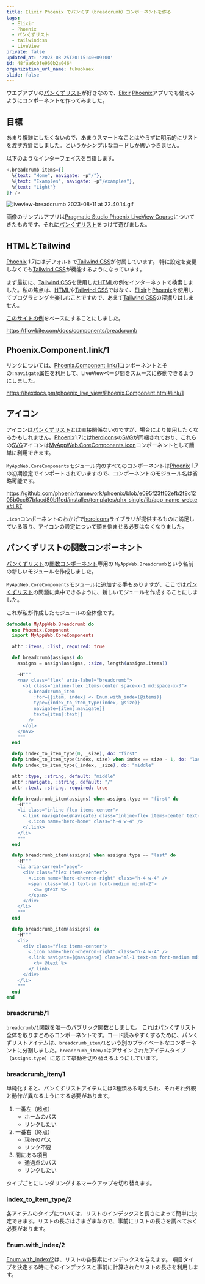 ```yaml
---
title: Elixir Phoenix でパンくず（breadcrumb）コンポーネントを作る
tags:
  - Elixir
  - Phoenix
  - パンくずリスト
  - tailwindcss
  - LiveView
private: false
updated_at: '2023-08-25T20:15:40+09:00'
id: 48faa6c0fe960b2a0464
organization_url_name: fukuokaex
slide: false
---
```


ウエブアプリの[パンくずリスト]が好きなので、[Elixir] [Phoenix]アプリでも使えるようにコンポーネントを作ってみました。

[Elixir]: https://elixir-lang.org
[Phoenix]: https://www.phoenixframework.org
[breadcrumb]: https://en.wikipedia.org/wiki/Breadcrumb_navigation
[Bootstrap breadcrumb]: https://getbootstrap.com/docs/5.3/components/breadcrumb
[パンくずリスト]: https://ja.wikipedia.org/wiki/パンくずリスト

## 目標

あまり複雑にしたくないので、あまりスマートなことはやらずに明示的にリストを渡す方針にしました。というかシンプルなコードしか思いつきません。

以下のようなインターフェイスを目指します。

```elixir
<.breadcrumb items={[
  %{text: "Home", navigate: ~p"/"},
  %{text: "Examples", navigate: ~p"/examples"},
  %{text: "Light"}
]} />
```

![liveview-breadcrumb 2023-08-11 at 22.40.14.gif](https://qiita-image-store.s3.ap-northeast-1.amazonaws.com/0/82804/f60fd652-e1b8-bee8-cd30-dfe512af071e.gif)

画像のサンプルアプリは[Pragmatic Studio Phoenix LiveView Course]についてきたものです。それに[パンくずリスト]をつけて遊びました。

[Pragmatic Studio Phoenix LiveView Course]: https://pragmaticstudio.com/courses/phoenix-liveview

## HTMLとTailwind

[Phoenix] 1.7にはデフォルトで[Tailwind CSS]が付属しています。 特に設定を変更しなくても[Tailwind CSS]が機能するようになっています。

まず最初に、[Tailwind CSS]を使用した[HTML]の例をインターネットで検索しました。私の焦点は、[HTML]や[Tailwind CSS]ではなく、[Elixir]と[Phoenix]を使用してプログラミングを楽しむことですので、あえて[Tailwind CSS]の深掘りはしません。

[このサイトの例](https://flowbite.com/docs/components/breadcrumb)をベースにすることにしました。

https://flowbite.com/docs/components/breadcrumb

[Elixir]: https://elixir-lang.org
[HTML]: https://developer.mozilla.org/en-US/docs/Learn/Getting_started_with_the_web/HTML_basics
[Tailwind CSS]: https://tailwindcss.com
[Tailwind CSS classes]: https://tailwind.build/classes
[Using Tailwind CSS in Phoenix 1.7]: https://pragmaticstudio.com/tutorials/using-tailwind-css-in-phoenix

## Phoenix.Component.link/1

リンクについては、[Phoenix.Component.link/1]コンポーネントとその`:naviigate`属性を利用して、LiveViewページ間をスムーズに移動できるようにしました。

https://hexdocs.pm/phoenix_live_view/Phoenix.Component.html#link/1

[Phoenix.Component.link/1]: https://hexdocs.pm/phoenix_live_view/Phoenix.Component.html#link/1

## アイコン

アイコンは[パンくずリスト]とは直接関係ないのですが、場合により使用したくなるかもしれません。[Phoenix]1.7には[heroicons]の[SVG]が同梱されており、これらの[SVG]アイコンは[MyAppWeb.CoreComponents.icon]コンポーネントとして簡単に利用できます。

`MyAppWeb.CoreComponents`モジュール内のすべてのコンポーネントは[Phoenix] 1.7の初期設定でインポートされていますので、コンポーネントのモジュール名は省略可能です。

https://github.com/phoenixframework/phoenix/blob/e095f23ff62efb2f8c1205b0cc67bfacd80b11ed/installer/templates/phx_single/lib/app_name_web.ex#L87

`.icon`コンポーネントのおかげで[heroicons]ライブラリが提供するものに満足している限り、アイコンの設定について頭を悩ませる必要はなくなりました。

[SVG]: https://en.wikipedia.org/wiki/SVG
[heroicons]: https://heroicons.com
[MyAppWeb.CoreComponents.icon]: https://github.com/phoenixframework/phoenix/blob/e095f23ff62efb2f8c1205b0cc67bfacd80b11ed/installer/templates/phx_web/components/core_components.ex#L569-L594

## パンくずリストの関数コンポーネント

[パンくずリスト]の[関数コンポーネント][Phoenix.Component]専用の `MyAppWeb.Breadcrumb`という名前の新しいモジュールを作成しました。

`MyAppWeb.CoreComponents`モジュールに追加する手もありますが、ここでは[パンくずリスト]の問題に集中できるように、新しいモジュールを作成することにしました。

[Phoenix.Component]: https://hexdocs.pm/phoenix_live_view/Phoenix.Component.html

これが私が作成したモジュールの全体像です。

```elixir
defmodule MyAppWeb.Breadcrumb do
  use Phoenix.Component
  import MyAppWeb.CoreComponents

  attr :items, :list, required: true

  def breadcrumb(assigns) do
    assigns = assign(assigns, :size, length(assigns.items))

    ~H"""
    <nav class="flex" aria-label="breadcrumb">
      <ol class="inline-flex items-center space-x-1 md:space-x-3">
        <.breadcrumb_item
          :for={{item, index} <- Enum.with_index(@items)}
          type={index_to_item_type(index, @size)}
          navigate={item[:navigate]}
          text={item[:text]}
        />
      </ol>
    </nav>
    """
  end

  defp index_to_item_type(0, _size), do: "first"
  defp index_to_item_type(index, size) when index == size - 1, do: "last"
  defp index_to_item_type(_index, _size), do: "middle"

  attr :type, :string, default: "middle"
  attr :navigate, :string, default: "/"
  attr :text, :string, required: true

  defp breadcrumb_item(assigns) when assigns.type == "first" do
    ~H"""
    <li class="inline-flex items-center">
      <.link navigate={@navigate} class="inline-flex items-center text-sm font-medium">
        <.icon name="hero-home" class="h-4 w-4" />
      </.link>
    </li>
    """
  end

  defp breadcrumb_item(assigns) when assigns.type == "last" do
    ~H"""
    <li aria-current="page">
      <div class="flex items-center">
        <.icon name="hero-chevron-right" class="h-4 w-4" />
        <span class="ml-1 text-sm font-medium md:ml-2">
          <%= @text %>
        </span>
      </div>
    </li>
    """
  end

  defp breadcrumb_item(assigns) do
    ~H"""
    <li>
      <div class="flex items-center">
        <.icon name="hero-chevron-right" class="h-4 w-4" />
        <.link navigate={@navigate} class="ml-1 text-sm font-medium md:ml-2 ">
          <%= @text %>
        </.link>
      </div>
    </li>
    """
  end
end
```

### breadcrumb/1

`breadcrumb/1`関数を唯一のパブリック関数としました。 これはパンくずリスト全体を取りまとめるコンポーネントです。コード読みやすくするために、パンくずリストアイテムは、`breadcrumb_item/1`という別のプライベートなコンポーネントに分割しました。`breadcrumb_item/1`はアサインされたアイテムタイプ（`assigns.type`）に応じて挙動を切り替えるようにしています。

### breadcrumb_item/1

単純化すると、パンくずリストアイテムには3種類ある考えられ、それぞれ外観と動作が異なるようにする必要があります。

1. 一番左（起点）
    - ホームのパス
    - リンクしたい
2. 一番右（終点）
    - 現在のパス
    - リンク不要
3. 間にある項目
    - 通過点のパス
    - リンクしたい

タイプごとにレンダリングするマークアップを切り替えます。 

### index_to_item_type/2

各アイテムのタイプについては、リストのインデックスと長さによって簡単に決定できます。リストの長さはさまざまなので、事前にリストの長さを調べておく必要があります。

### Enum.with_index/2

[Enum.with_index/2]は、リストの各要素にインデックスを与えます。 項目タイプを決定する時にそのインデックスと事前に計算されたリストの長さを利用します。

[Enum.with_index/2]: https://hexdocs.pm/elixir/Enum.html#with_index/2
